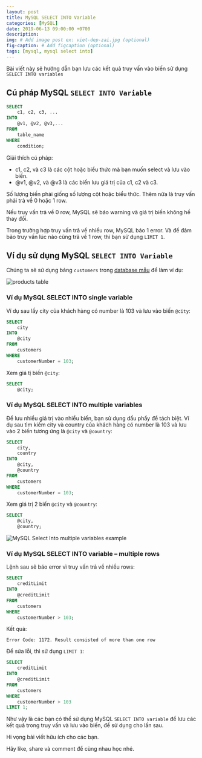 ```yaml
---
layout: post
title: MySQL SELECT INTO Variable
categories: [MySQL]
date: 2019-06-13 09:00:00 +0700
description: 
img: # Add image post ex: viet-dep-zai.jpg (optional)
fig-caption: # Add figcaption (optional)
tags: [mysql, mysql select into]
---
```


Bài viết này sẽ hướng dẫn bạn lưu các kết quả truy vấn vào biến sử dụng `SELECT INTO variables`

## Cú pháp MySQL `SELECT INTO Variable`

```sql
SELECT 
    c1, c2, c3, ...
INTO 
    @v1, @v2, @v3,...
FROM 
    table_name
WHERE 
    condition;
```

Giải thích cú pháp:

- c1, c2, và c3 là các cột hoặc biểu thức mà bạn muốn select và lưu vào biến.
- @v1, @v2, và @v3 là các biến lưu giá trị của c1, c2 và c3.

Số lượng biến phải giống số lượng cột hoặc biểu thức. Thêm nữa là truy vấn phải trả về 0 hoặc 1 row.

Nếu truy vấn trả về 0 row, MySQL sẽ báo warning và giá trị biến không hề thay đổi.

Trong trường hợp truy vấn trả về nhiều row, MySQL báo 1 error. Và để đảm bảo truy vấn lúc nào cũng trả về 1 row, thì bạn sử dụng `LIMIT 1`.

## Ví dụ sử dụng MySQL `SELECT INTO Variable`

Chúng ta sẽ sử dụng bảng `customers` trong [database mẫu](/2019/05/23/download-mysql-sample-database/) để làm ví dụ:

![products table](/wp-content/uploads/2019/06/products_table.png)

### Ví dụ MySQL SELECT INTO single variable

Ví dụ sau lấy city của khách hàng có number là 103 và lưu vào biến `@city`:

```sql
SELECT 
    city
INTO
    @city
FROM 
    customers
WHERE 
    customerNumber = 103;
```

Xem giá tị biến `@city`:

```sql
SELECT 
    @city;
```

### Ví dụ MySQL SELECT INTO multiple variables

Để lưu nhiều giá trị vào nhiều biến, bạn sử dụng dấu phẩy để tách biệt. Ví dụ sau tìm kiếm city và country của khách hàng có number là 103 và lưu vào 2 biến tương ứng là `@city` và `@country`:

```sql
SELECT 
    city,
    country 
INTO
    @city,
    @country
FROM 
    customers
WHERE 
    customerNumber = 103;
```

Xem giá trị 2 biến `@city` và `@country`:

```sql
SELECT 
    @city, 
    @country;
```

![MySQL Select Into multiple variables example](/wp-content/uploads/2019/06/MySQL-Select-Into-multiple-variables-example.png)

### Ví dụ MySQL SELECT INTO variable – multiple rows

Lệnh sau sẽ báo error vì truy vấn trả về nhiều rows:

```sql
SELECT 
    creditLimit
INTO
    @creditLimit
FROM 
    customers
WHERE 
    customerNumber > 103;
```

Kết quả:

```console
Error Code: 1172. Result consisted of more than one row
```

Để sửa lỗi, thì sử dụng `LIMIT 1`:

```sql
SELECT 
    creditLimit
INTO
    @creditLimit
FROM 
    customers
WHERE 
    customerNumber > 103
LIMIT 1;
```

Như vậy là các bạn có thể sử dụng MySQL `SELECT INTO variable` để lưu các kết quả trong truy vấn và lưu vào biến, để sử dụng cho lần sau.

Hi vọng bài viết hữu ích cho các bạn.

Hãy like, share và comment để cùng nhau học nhé.
